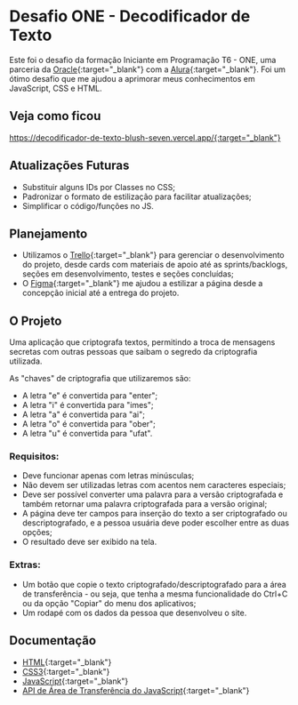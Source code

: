 # Desafio ONE - Decodificador de Texto

Este foi o desafio da formação Iniciante em Programação T6 - ONE, uma parceria da [Oracle](https://www.oracle.com/br/){:target="_blank"} com a [Alura](https://www.alura.com.br/){:target="_blank"}. Foi um ótimo desafio que me ajudou a aprimorar meus conhecimentos em JavaScript, CSS e HTML.

## Veja como ficou
https://decodificador-de-texto-blush-seven.vercel.app/{:target="_blank"}

## Atualizações Futuras
* Substituir alguns IDs por Classes no CSS;
* Padronizar o formato de estilização para facilitar atualizações;
* Simplificar o código/funções no JS.

## Planejamento
* Utilizamos o [Trello](https://trello.com/home){:target="_blank"} para gerenciar o desenvolvimento do projeto, desde cards com materiais de apoio até as sprints/backlogs, seções em desenvolvimento, testes e seções concluídas;
* O [Figma](https://www.figma.com/){:target="_blank"} me ajudou a estilizar a página desde a concepção inicial até a entrega do projeto.

## O Projeto
Uma aplicação que criptografa textos, permitindo a troca de mensagens secretas com outras pessoas que saibam o segredo da criptografia utilizada.

As "chaves" de criptografia que utilizaremos são:
* A letra "e" é convertida para "enter";
* A letra "i" é convertida para "imes";
* A letra "a" é convertida para "ai";
* A letra "o" é convertida para "ober";
* A letra "u" é convertida para "ufat".

### Requisitos:
* Deve funcionar apenas com letras minúsculas;
* Não devem ser utilizadas letras com acentos nem caracteres especiais;
* Deve ser possível converter uma palavra para a versão criptografada e também retornar uma palavra criptografada para a versão original;
* A página deve ter campos para inserção do texto a ser criptografado ou descriptografado, e a pessoa usuária deve poder escolher entre as duas opções;
* O resultado deve ser exibido na tela.

### Extras:
* Um botão que copie o texto criptografado/descriptografado para a área de transferência - ou seja, que tenha a mesma funcionalidade do Ctrl+C ou da opção "Copiar" do menu dos aplicativos;
* Um rodapé com os dados da pessoa que desenvolveu o site.

## Documentação
* [HTML](https://developer.mozilla.org/pt-BR/docs/Web/HTML){:target="_blank"}
* [CSS3](https://developer.mozilla.org/pt-BR/docs/Web/CSS){:target="_blank"}
* [JavaScript](https://developer.mozilla.org/pt-BR/docs/Web/JavaScript){:target="_blank"}
* [API de Área de Transferência do JavaScript](https://developer.mozilla.org/en-US/docs/Web/API/Clipboard_API){:target="_blank"}
